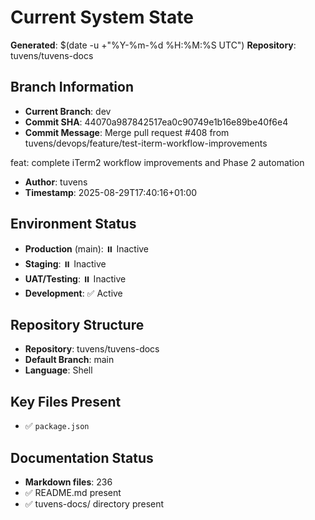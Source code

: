 # Current System State
**Generated**: $(date -u +"%Y-%m-%d %H:%M:%S UTC")
**Repository**: tuvens/tuvens-docs

## Branch Information
- **Current Branch**: dev
- **Commit SHA**: 44070a987842517ea0c90749e1b16e89be40f6e4
- **Commit Message**: Merge pull request #408 from tuvens/devops/feature/test-iterm-workflow-improvements

feat: complete iTerm2 workflow improvements and Phase 2 automation
- **Author**: tuvens
- **Timestamp**: 2025-08-29T17:40:16+01:00

## Environment Status
- **Production** (main): ⏸️ Inactive
- **Staging**: ⏸️ Inactive
- **UAT/Testing**: ⏸️ Inactive
- **Development**: ✅ Active

## Repository Structure
- **Repository**: tuvens/tuvens-docs
- **Default Branch**: main
- **Language**: Shell

## Key Files Present
- ✅ `package.json`

## Documentation Status
- **Markdown files**: 236
- ✅ README.md present
- ✅ tuvens-docs/ directory present
